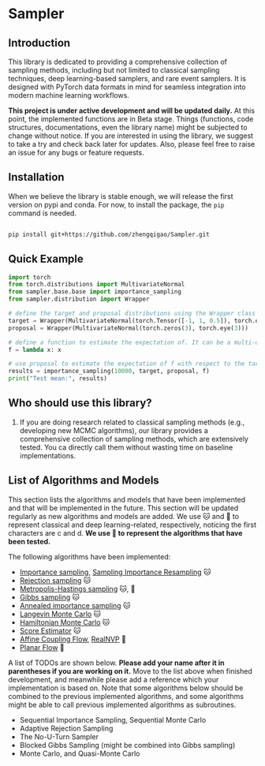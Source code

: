 # Sampler

## Introduction

This library is dedicated to providing a comprehensive collection of sampling methods, including but not limited to classical sampling techniques, deep learning-based samplers, and rare event samplers. It is designed with PyTorch data formats in mind for seamless integration into modern machine learning workflows. 

**This project is under active development and will be updated daily.** At this point, the implemented functions are in Beta stage. Things (functions, code structures, documentations, even the library name) might be subjected to change without notice. If you are interested in using the library, we suggest to take a try and check back later for updates. Also, please feel free to raise an issue for any bugs or feature requests. 

## Installation

When we believe the library is stable enough, we will release the first version on pypi and conda. For now, to install the package, the `pip` command is needed.

```bash

pip install git+https://github.com/zhengqigao/Sampler.git

```

## Quick Example

```python
import torch
from torch.distributions import MultivariateNormal
from sampler.base.base import importance_sampling
from sampler.distribution import Wrapper

# define the target and proposal distributions using the Wrapper class
target = Wrapper(MultivariateNormal(torch.Tensor([-1, 1, 0.5]), torch.eye(3)))
proposal = Wrapper(MultivariateNormal(torch.zeros(3), torch.eye(3)))

# define a function to estimate the expectation of. It can be a multi-dimensional function. In this example, we consider a R^3 to R^3 identity function.
f = lambda x: x

# use proposal to estimate the expectation of f with respect to the target
results = importance_sampling(10000, target, proposal, f)
print("Test mean:", results)

```
## Who should use this library?

1. If you are doing research related to classical sampling methods (e.g., developing new MCMC algorithms), our library provides a comprehensive collection of sampling methods, which are extensively tested. You ca directly call them without wasting time on baseline implementations.




## List of Algorithms and Models

This section lists the algorithms and models that have been implemented and that will be implemented in the future. This section will be updated regularly as new algorithms and models are added. We use :cat: and :dog: to represent classical and deep learning-related, respectively, noticing the first characters are c and d. **We use :tea: to represent the algorithms that have been tested.**


The following algorithms have been implemented:

- [Importance sampling](https://www.microsoft.com/en-us/research/uploads/prod/2006/01/Bishop-Pattern-Recognition-and-Machine-Learning-2006.pdf), [Sampling Importance Resampling](https://onlinelibrary.wiley.com/doi/pdf/10.1002/0470090456.ch24#:~:text=He%20called%20it%20the%20sampling,of%20size%20m%20as%20output.) :cat:
- [Rejection sampling](https://www.microsoft.com/en-us/research/uploads/prod/2006/01/Bishop-Pattern-Recognition-and-Machine-Learning-2006.pdf) :cat:
- [Metropolis-Hastings sampling](https://www.microsoft.com/en-us/research/uploads/prod/2006/01/Bishop-Pattern-Recognition-and-Machine-Learning-2006.pdf) :cat:, :tea:
- [Gibbs sampling](https://www.microsoft.com/en-us/research/uploads/prod/2006/01/Bishop-Pattern-Recognition-and-Machine-Learning-2006.pdf) :cat:
- [Annealed importance sampling](https://arxiv.org/abs/physics/9803008) :cat:
- [Langevin Monte Carlo](https://abdulfatir.com/blog/2020/Langevin-Monte-Carlo/) :cat:
- [Hamiltonian Monte Carlo](https://arxiv.org/pdf/1206.1901.pdf) :cat:
- [Score Estimator](http://stillbreeze.github.io/REINFORCE-vs-Reparameterization-trick/) :cat:
- [Affine Coupling Flow](https://arxiv.org/abs/1605.08803), [RealNVP](https://arxiv.org/abs/1605.08803) :dog:
- [Planar Flow](https://arxiv.org/pdf/1505.05770) :dog:


A list of TODOs are shown below. **Please add your name after it in parentheses if you are working on it.** Move to the list above when finished development, and meanwhile please add a reference which your implementation is based on. Note that some algorithms below should be combined to the previous implemented algorithms, and some algorithms might be able to call previous implemented algorithms as subroutines. 

- Sequential Importance Sampling, Sequential Monte Carlo
- Adaptive Rejection Sampling
- The No-U-Turn Sampler
- Blocked Gibbs Sampling (might be combined into Gibbs sampling)
- Monte Carlo, and Quasi-Monte Carlo

